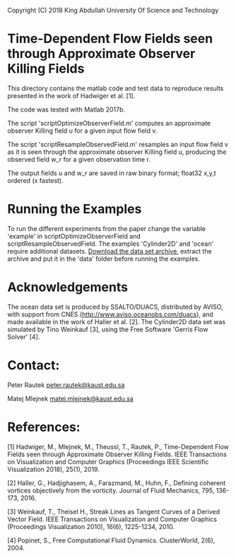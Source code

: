 Copyright (C) 2018 King Abdullah University Of Science and Technology 

# Time-Dependent Flow Fields seen through Approximate Observer Killing Fields

This directory contains the matlab code and test data to reproduce results presented in the work of Hadwiger et al. [1].

The code was tested with Matlab 2017b.

The script 'scriptOptimizeObserverField.m' computes an approximate observer Killing field u for a given input flow field v.

The script 'scriptResampleObservedField.m' resamples an input flow field v as it is seen through the approximate observer Killing field u, producing the observed field w_r for a given observation time r.

The output fields u and w_r are saved in raw binary format; float32 x,y,t ordered (x fastest).

# Running the Examples

To run the different experiments from the paper change the variable 'example' in scriptOptimizeObserverField and scriptResampleObservedField.
The examples 'Cylinder2D' and 'ocean' require additional datasets. [Download the data set archive](https://www.dropbox.com/s/t4k5te6usafailt/data.zip?dl=0 "data"),
extract the archive and put it in the 'data' folder before running the examples.

# Acknowledgements

The ocean data set is produced by SSALTO/DUACS, distributed by AVISO, with support from CNES (http://www.aviso.oceanobs.com/duacs), and made available in the work of Haller et al. [2].
The Cylinder2D data set was simulated by Tino Weinkauf [3], using the Free Software 'Gerris Flow Solver' [4].

# Contact: 

Peter Rautek peter.rautek@kaust.edu.sa

Matej Mlejnek matej.mlejnek@kaust.edu.sa

# References:

[1] Hadwiger, M., Mlejnek, M.,  Theussl, T., Rautek, P., Time-Dependent Flow Fields seen through Approximate Observer Killing Fields. IEEE Transactions on Visualization and Computer Graphics (Proceedings IEEE Scientific Visualization 2018), 25(1), 2019.

[2] Haller, G., Hadjighasem, A., Farazmand, M., Huhn, F., Defining coherent vortices objectively from the vorticity. Journal of Fluid Mechanics, 795, 136-173, 2016. 

[3] Weinkauf, T., Theisel H., Streak Lines as Tangent Curves of a Derived Vector Field. IEEE Transactions on Visualization and Computer Graphics (Proceedings Visualization 2010), 16(6), 1225-1234, 2010.

[4] Popinet, S., Free Computational Fluid Dynamics. ClusterWorld, 2(6), 2004.